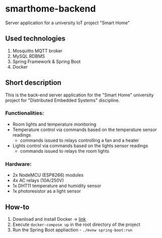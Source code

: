 # smarthome-backend
Server application for a university IoT project "Smart Home"

## Used technologies
1. Mosquitto MQTT broker
2. MySQL RDBMS
3. Spring Framework & Spring Boot
4. Docker

## Short description
This is the back-end server application for the "Smart Home" university project for "Distributed Embedded Systems" discipline.

### Functionalities:
- Room lights and temperature monitoring
- Temperature control via commands based on the temperature sensor readings
    - commands issued to relays controlling a fan and a heater
- Lights control via commands based on the lights sensor readings
    - commands issued to relays the room lights
    
### Hardware:
- 2x NodeMCU (ESP8266) modules
- 4x AC relays (10A/250V)
- 1x DHT11 temperature and humidity sensor
- 1x photoresistor as a light sensor

## How-to
1. Download and install Docker -> [link](https://hub.docker.com/editions/community/docker-ce-desktop-windows/)
2. Execute ``docker-compose up`` in the root directory of the project
3. Run the Spring Boot appliaction - ``./mvnw spring-boot:run``

